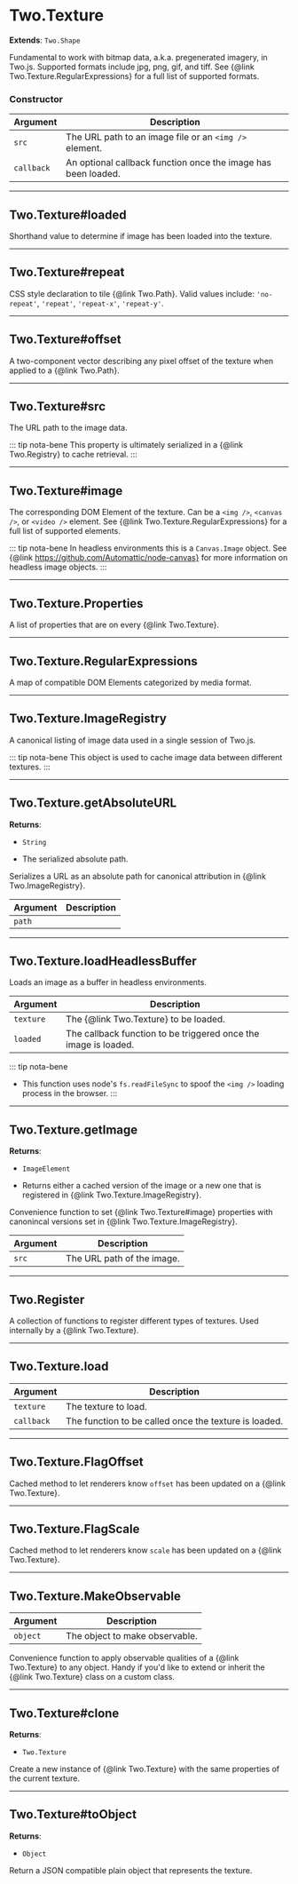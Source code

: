 # Two.Texture


__Extends__: `Two.Shape`


Fundamental to work with bitmap data, a.k.a. pregenerated imagery, in Two.js. Supported formats include jpg, png, gif, and tiff. See {@link Two.Texture.RegularExpressions} for a full list of supported formats.


### Constructor


| Argument | Description |
| ---- | ----------- |
| `src` | The URL path to an image file or an `<img />` element. |
| `callback` | An optional callback function once the image has been loaded. |



---

## Two.Texture#loaded






Shorthand value to determine if image has been loaded into the texture.











---

## Two.Texture#repeat






CSS style declaration to tile {@link Two.Path}. Valid values include: `'no-repeat'`, `'repeat'`, `'repeat-x'`, `'repeat-y'`.











---

## Two.Texture#offset






A two-component vector describing any pixel offset of the texture when applied to a {@link Two.Path}.











---

## Two.Texture#src






The URL path to the image data.








::: tip nota-bene
This property is ultimately serialized in a {@link Two.Registry} to cache retrieval.
:::




---

## Two.Texture#image






The corresponding DOM Element of the texture. Can be a `<img />`, `<canvas />`, or `<video />` element. See {@link Two.Texture.RegularExpressions} for a full list of supported elements.








::: tip nota-bene
In headless environments this is a `Canvas.Image` object. See {@link https://github.com/Automattic/node-canvas} for more information on headless image objects.
:::




---

## Two.Texture.Properties






A list of properties that are on every {@link Two.Texture}.











---

## Two.Texture.RegularExpressions






A map of compatible DOM Elements categorized by media format.











---

## Two.Texture.ImageRegistry






A canonical listing of image data used in a single session of Two.js.








::: tip nota-bene
This object is used to cache image data between different textures.
:::




---

## Two.Texture.getAbsoluteURL


__Returns__:



+ `String`



- The serialized absolute path.







Serializes a URL as an absolute path for canonical attribution in {@link Two.ImageRegistry}.



| Argument | Description |
| ---- | ----------- |
| `path` |  |








---

## Two.Texture.loadHeadlessBuffer






Loads an image as a buffer in headless environments.



| Argument | Description |
| ---- | ----------- |
| `texture` | The {@link Two.Texture} to be loaded. |
| `loaded` | The callback function to be triggered once the image is loaded. |





::: tip nota-bene
- This function uses node's `fs.readFileSync` to spoof the `<img />` loading process in the browser.
:::




---

## Two.Texture.getImage


__Returns__:



+ `ImageElement`



- Returns either a cached version of the image or a new one that is registered in {@link Two.Texture.ImageRegistry}.







Convenience function to set {@link Two.Texture#image} properties with canonincal versions set in {@link Two.Texture.ImageRegistry}.



| Argument | Description |
| ---- | ----------- |
| `src` | The URL path of the image. |








---

## Two.Register










A collection of functions to register different types of textures. Used internally by a {@link Two.Texture}.





---

## Two.Texture.load








| Argument | Description |
| ---- | ----------- |
| `texture` | The texture to load. |
| `callback` | The function to be called once the texture is loaded. |








---

## Two.Texture.FlagOffset










Cached method to let renderers know `offset` has been updated on a {@link Two.Texture}.





---

## Two.Texture.FlagScale










Cached method to let renderers know `scale` has been updated on a {@link Two.Texture}.





---

## Two.Texture.MakeObservable








| Argument | Description |
| ---- | ----------- |
| `object` | The object to make observable. |


Convenience function to apply observable qualities of a {@link Two.Texture} to any object. Handy if you'd like to extend or inherit the {@link Two.Texture} class on a custom class.





---

## Two.Texture#clone


__Returns__:



+ `Two.Texture`













Create a new instance of {@link Two.Texture} with the same properties of the current texture.





---

## Two.Texture#toObject


__Returns__:



+ `Object`













Return a JSON compatible plain object that represents the texture.




